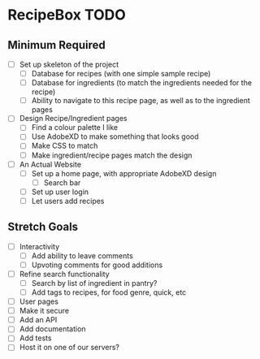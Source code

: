 # RecipeBox TODO

## Minimum Required

- [ ] Set up skeleton of the project
    - [ ] Database for recipes (with one simple sample recipe)
    - [ ] Database for ingredients (to match the ingredients needed for the recipe)
    - [ ] Ability to navigate to this recipe page, as well as to the ingredient pages
- [ ] Design Recipe/Ingredient pages
    - [ ] Find a colour palette I like
    - [ ] Use AdobeXD to make something that looks good
    - [ ] Make CSS to match
    - [ ] Make ingredient/recipe pages match the design
- [ ] An Actual Website
    - [ ] Set up a home page, with appropriate AdobeXD design
        - [ ] Search bar
    - [ ] Set up user login
    - [ ] Let users add recipes

## Stretch Goals
- [ ] Interactivity
    - [ ] Add ability to leave comments
    - [ ] Upvoting comments for good additions
- [ ] Refine search functionality
    - [ ] Search by list of ingredient in pantry?
    - [ ] Add tags to recipes, for food genre, quick, etc
- [ ] User pages
- [ ] Make it secure
- [ ] Add an API
- [ ] Add documentation
- [ ] Add tests
- [ ] Host it on one of our servers?